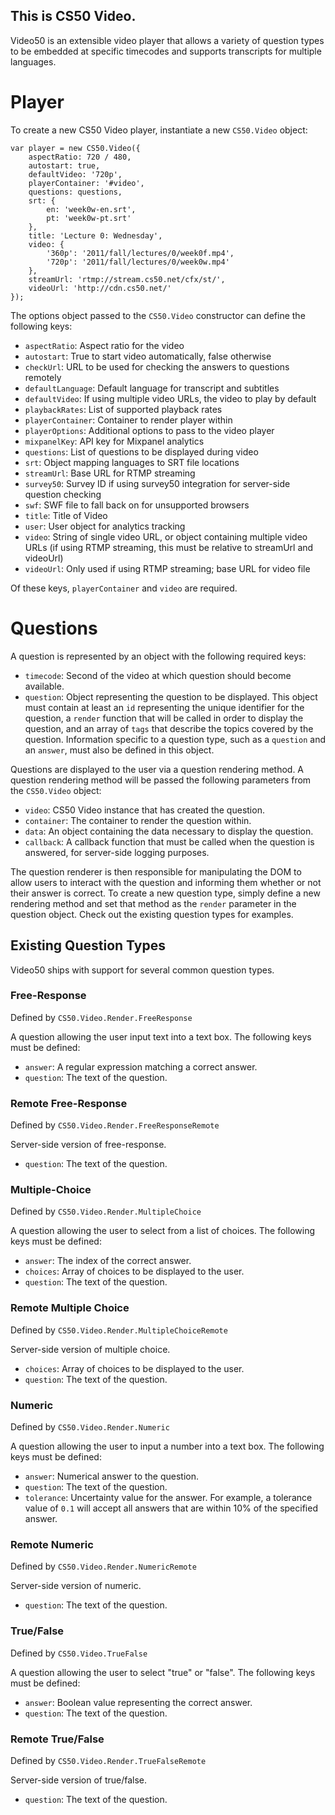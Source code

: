This is CS50 Video.
---

Video50 is an extensible video player that allows a variety of question types to be embedded at specific timecodes and supports transcripts for multiple languages.

# Player

To create a new CS50 Video player, instantiate a new `CS50.Video` object:

    var player = new CS50.Video({
        aspectRatio: 720 / 480,
        autostart: true,
        defaultVideo: '720p',
        playerContainer: '#video',
        questions: questions,
        srt: {
            en: 'week0w-en.srt',
            pt: 'week0w-pt.srt'
        },
        title: 'Lecture 0: Wednesday',
        video: {
            '360p': '2011/fall/lectures/0/week0f.mp4',
            '720p': '2011/fall/lectures/0/week0w.mp4'
        },
        streamUrl: 'rtmp://stream.cs50.net/cfx/st/',
        videoUrl: 'http://cdn.cs50.net/'
    });

The options object passed to the `CS50.Video` constructor can define the following keys:

* `aspectRatio`: Aspect ratio for the video
* `autostart`: True to start video automatically, false otherwise
* `checkUrl`: URL to be used for checking the answers to questions remotely
* `defaultLanguage`: Default language for transcript and subtitles
* `defaultVideo`: If using multiple video URLs, the video to play by default
* `playbackRates`: List of supported playback rates
* `playerContainer`: Container to render player within
* `playerOptions`: Additional options to pass to the video player
* `mixpanelKey`: API key for Mixpanel analytics
* `questions`: List of questions to be displayed during video
* `srt`: Object mapping languages to SRT file locations
* `streamUrl`: Base URL for RTMP streaming
* `survey50`: Survey ID if using survey50 integration for server-side question checking
* `swf`: SWF file to fall back on for unsupported browsers
* `title`: Title of Video
* `user`: User object for analytics tracking
* `video`: String of single video URL, or object containing multiple video URLs (if using RTMP streaming, this must be relative to streamUrl and videoUrl)
* `videoUrl`: Only used if using RTMP streaming; base URL for video file

Of these keys, `playerContainer` and `video` are required.

# Questions

A question is represented by an object with the following required keys:

* `timecode`: Second of the video at which question should become available.
* `question`: Object representing the question to be displayed. This object must contain at least an `id` representing the unique identifier for the question, a `render` function that will be called in order to display the question, and an array of `tags` that describe the topics covered by the question. Information specific to a question type, such as a `question` and an `answer`, must also be defined in this object.

Questions are displayed to the user via a question rendering method. A question rendering method will be passed the following parameters from the `CS50.Video` object:

* `video`: CS50 Video instance that has created the question.
* `container`: The container to render the question within.
* `data`: An object containing the data necessary to display the question.
* `callback`: A callback function that must be called when the question is answered, for server-side logging purposes.

The question renderer is then responsible for manipulating the DOM to allow users to interact with the question and informing them whether or not their answer is correct. To create a new question type, simply define a new rendering method and set that method as the `render` parameter in the question object. Check out the existing question types for examples.

## Existing Question Types

Video50 ships with support for several common question types.

### Free-Response

Defined by `CS50.Video.Render.FreeResponse`

A question allowing the user input text into a text box. The following keys must be defined:

* `answer`: A regular expression matching a correct answer.
* `question`: The text of the question.

### Remote Free-Response

Defined by `CS50.Video.Render.FreeResponseRemote`

Server-side version of free-response.

* `question`: The text of the question.

### Multiple-Choice

Defined by `CS50.Video.Render.MultipleChoice`

A question allowing the user to select from a list of choices. The following keys must be defined:

* `answer`: The index of the correct answer.
* `choices`: Array of choices to be displayed to the user.
* `question`: The text of the question.

### Remote Multiple Choice

Defined by `CS50.Video.Render.MultipleChoiceRemote`

Server-side version of multiple choice.

* `choices`: Array of choices to be displayed to the user.
* `question`: The text of the question.

### Numeric

Defined by `CS50.Video.Render.Numeric`

A question allowing the user to input a number into a text box. The following keys must be defined:

* `answer`: Numerical answer to the question.
* `question`: The text of the question.
* `tolerance`: Uncertainty value for the answer. For example, a tolerance value of `0.1` will accept all answers that are within 10% of the specified answer.

### Remote Numeric

Defined by `CS50.Video.Render.NumericRemote`

Server-side version of numeric.

* `question`: The text of the question.

### True/False

Defined by `CS50.Video.TrueFalse`

A question allowing the user to select "true" or "false". The following keys must be defined:

* `answer`: Boolean value representing the correct answer.
* `question`: The text of the question.

### Remote True/False

Defined by `CS50.Video.Render.TrueFalseRemote`

Server-side version of true/false.

* `question`: The text of the question.
